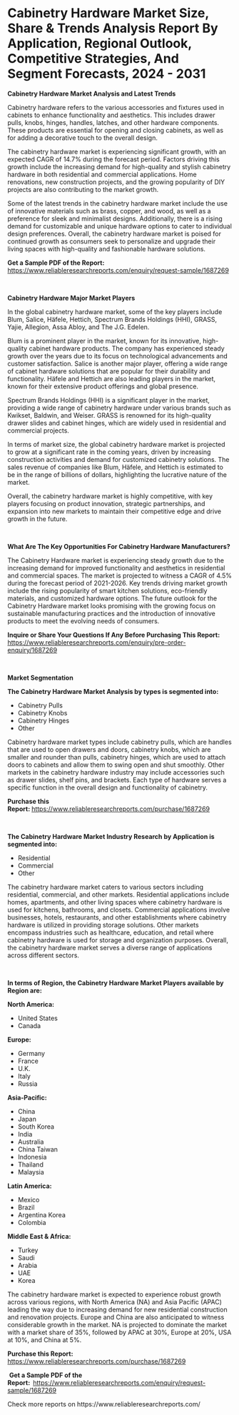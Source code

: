 <p><h1>Cabinetry Hardware Market Size, Share & Trends Analysis Report By Application, Regional Outlook, Competitive Strategies, And Segment Forecasts, 2024 - 2031</h1></p><p><strong>Cabinetry Hardware Market Analysis and Latest Trends</strong></p>
<p><p>Cabinetry hardware refers to the various accessories and fixtures used in cabinets to enhance functionality and aesthetics. This includes drawer pulls, knobs, hinges, handles, latches, and other hardware components. These products are essential for opening and closing cabinets, as well as for adding a decorative touch to the overall design.</p><p>The cabinetry hardware market is experiencing significant growth, with an expected CAGR of 14.7% during the forecast period. Factors driving this growth include the increasing demand for high-quality and stylish cabinetry hardware in both residential and commercial applications. Home renovations, new construction projects, and the growing popularity of DIY projects are also contributing to the market growth.</p><p>Some of the latest trends in the cabinetry hardware market include the use of innovative materials such as brass, copper, and wood, as well as a preference for sleek and minimalist designs. Additionally, there is a rising demand for customizable and unique hardware options to cater to individual design preferences. Overall, the cabinetry hardware market is poised for continued growth as consumers seek to personalize and upgrade their living spaces with high-quality and fashionable hardware solutions.</p></p>
<p><strong>Get a Sample PDF of the Report:&nbsp;</strong> <a href="https://www.reliableresearchreports.com/enquiry/request-sample/1687269">https://www.reliableresearchreports.com/enquiry/request-sample/1687269</a></p>
<p>&nbsp;</p>
<p><strong>Cabinetry Hardware Major Market Players</strong></p>
<p><p>In the global cabinetry hardware market, some of the key players include Blum, Salice, Häfele, Hettich, Spectrum Brands Holdings (HHI), GRASS, Yajie, Allegion, Assa Abloy, and The J.G. Edelen. </p><p>Blum is a prominent player in the market, known for its innovative, high-quality cabinet hardware products. The company has experienced steady growth over the years due to its focus on technological advancements and customer satisfaction. Salice is another major player, offering a wide range of cabinet hardware solutions that are popular for their durability and functionality. Häfele and Hettich are also leading players in the market, known for their extensive product offerings and global presence. </p><p>Spectrum Brands Holdings (HHI) is a significant player in the market, providing a wide range of cabinetry hardware under various brands such as Kwikset, Baldwin, and Weiser. GRASS is renowned for its high-quality drawer slides and cabinet hinges, which are widely used in residential and commercial projects. </p><p>In terms of market size, the global cabinetry hardware market is projected to grow at a significant rate in the coming years, driven by increasing construction activities and demand for customized cabinetry solutions. The sales revenue of companies like Blum, Häfele, and Hettich is estimated to be in the range of billions of dollars, highlighting the lucrative nature of the market.</p><p>Overall, the cabinetry hardware market is highly competitive, with key players focusing on product innovation, strategic partnerships, and expansion into new markets to maintain their competitive edge and drive growth in the future.</p></p>
<p>&nbsp;</p>
<p><strong>What Are The Key Opportunities For Cabinetry Hardware Manufacturers?</strong></p>
<p><p>The Cabinetry Hardware market is experiencing steady growth due to the increasing demand for improved functionality and aesthetics in residential and commercial spaces. The market is projected to witness a CAGR of 4.5% during the forecast period of 2021-2026. Key trends driving market growth include the rising popularity of smart kitchen solutions, eco-friendly materials, and customized hardware options. The future outlook for the Cabinetry Hardware market looks promising with the growing focus on sustainable manufacturing practices and the introduction of innovative products to meet the evolving needs of consumers.</p></p>
<p><strong>Inquire or Share Your Questions If Any Before Purchasing This Report:</strong> <a href="https://www.reliableresearchreports.com/enquiry/pre-order-enquiry/1687269">https://www.reliableresearchreports.com/enquiry/pre-order-enquiry/1687269</a></p>
<p>&nbsp;</p>
<p><strong>Market Segmentation</strong></p>
<p><strong>The Cabinetry Hardware Market Analysis by types is segmented into:</strong></p>
<p><ul><li>Cabinetry Pulls</li><li>Cabinetry Knobs</li><li>Cabinetry Hinges</li><li>Other</li></ul></p>
<p><p>Cabinetry hardware market types include cabinetry pulls, which are handles that are used to open drawers and doors, cabinetry knobs, which are smaller and rounder than pulls, cabinetry hinges, which are used to attach doors to cabinets and allow them to swing open and shut smoothly. Other markets in the cabinetry hardware industry may include accessories such as drawer slides, shelf pins, and brackets. Each type of hardware serves a specific function in the overall design and functionality of cabinetry.</p></p>
<p><strong>Purchase this Report:&nbsp;</strong><a href="https://www.reliableresearchreports.com/purchase/1687269">https://www.reliableresearchreports.com/purchase/1687269</a></p>
<p>&nbsp;</p>
<p><strong>The Cabinetry Hardware Market Industry Research by Application is segmented into:</strong></p>
<p><ul><li>Residential</li><li>Commercial</li><li>Other</li></ul></p>
<p><p>The cabinetry hardware market caters to various sectors including residential, commercial, and other markets. Residential applications include homes, apartments, and other living spaces where cabinetry hardware is used for kitchens, bathrooms, and closets. Commercial applications involve businesses, hotels, restaurants, and other establishments where cabinetry hardware is utilized in providing storage solutions. Other markets encompass industries such as healthcare, education, and retail where cabinetry hardware is used for storage and organization purposes. Overall, the cabinetry hardware market serves a diverse range of applications across different sectors.</p></p>
<p>&nbsp;</p>
<p><strong>In terms of Region, the Cabinetry Hardware Market Players available by Region are:</strong></p>
<p>
    <p> <strong> North America: </strong>
        <ul>
            <li>United States</li>
            <li>Canada</li>
        </ul>
        </p> 
    <p> <strong> Europe: </strong>
        <ul>
            <li>Germany</li>
            <li>France</li>
            <li>U.K.</li>
            <li>Italy</li>
            <li>Russia</li>
        </ul>
        </p> 
    <p> <strong> Asia-Pacific: </strong>
        <ul>
            <li>China</li>
            <li>Japan</li>
            <li>South Korea</li>
            <li>India</li>
            <li>Australia</li>
            <li>China Taiwan</li>
            <li>Indonesia</li>
            <li>Thailand</li>
            <li>Malaysia</li>
        </ul>
        </p> 
    <p> <strong> Latin America: </strong>
        <ul>
            <li>Mexico</li>
            <li>Brazil</li>
            <li>Argentina Korea</li>
            <li>Colombia</li>
        </ul>
        </p> 
    <p> <strong> Middle East & Africa: </strong>
        <ul>
            <li>Turkey</li>
            <li>Saudi</li>
            <li>Arabia</li>
            <li>UAE</li>
            <li>Korea</li>
        </ul>
    </p>
    </p>
<p><p>The cabinetry hardware market is expected to experience robust growth across various regions, with North America (NA) and Asia Pacific (APAC) leading the way due to increasing demand for new residential construction and renovation projects. Europe and China are also anticipated to witness considerable growth in the market. NA is projected to dominate the market with a market share of 35%, followed by APAC at 30%, Europe at 20%, USA at 10%, and China at 5%.</p></p>
<p><strong>Purchase this Report: </strong><a href="https://www.reliableresearchreports.com/purchase/1687269">https://www.reliableresearchreports.com/purchase/1687269</a></p>
<p>&nbsp;<strong>Get a Sample PDF of the Report:&nbsp;&nbsp;</strong><a href="https://www.reliableresearchreports.com/enquiry/request-sample/1687269">https://www.reliableresearchreports.com/enquiry/request-sample/1687269</a></p>
<p><strong></strong></p>
<p>Check more reports on https://www.reliableresearchreports.com/</p>